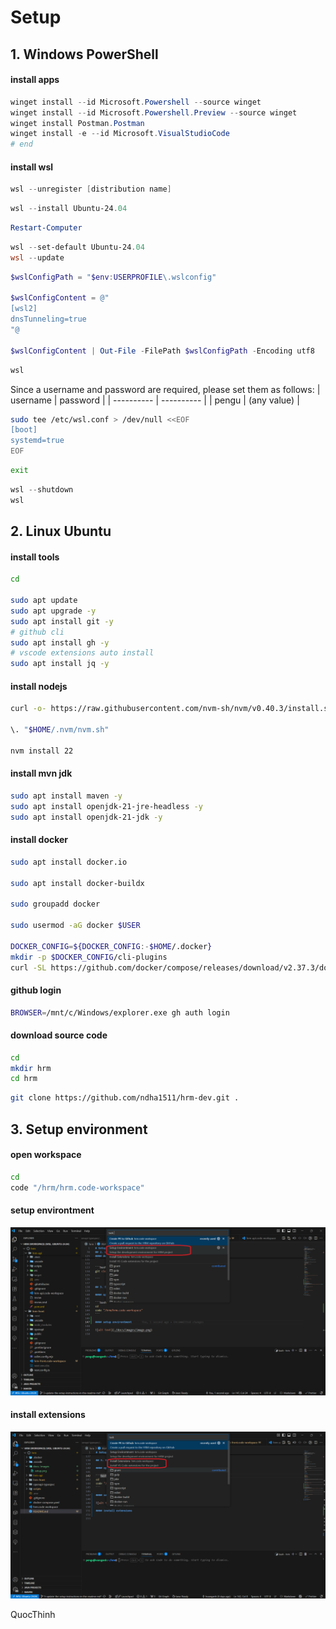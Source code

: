 # Setup

## 1. Windows PowerShell

#### install apps

```powershell
winget install --id Microsoft.Powershell --source winget
winget install --id Microsoft.Powershell.Preview --source winget
winget install Postman.Postman
winget install -e --id Microsoft.VisualStudioCode
# end
```

#### install wsl

```powershell
wsl --unregister [distribution name]
```

```powershell
wsl --install Ubuntu-24.04
```

```powershell
Restart-Computer
```

```powershell
wsl --set-default Ubuntu-24.04
wsl --update
```

```powershell
$wslConfigPath = "$env:USERPROFILE\.wslconfig"

$wslConfigContent = @"
[wsl2]
dnsTunneling=true
"@

$wslConfigContent | Out-File -FilePath $wslConfigPath -Encoding utf8
```

```powershell
wsl
```

Since a username and password are required, please set them as follows:
| username | password |
| ---------- | ---------- |
| pengu | (any value) |

```bash
sudo tee /etc/wsl.conf > /dev/null <<EOF
[boot]
systemd=true
EOF
```

```bash
exit
```

```powershell
wsl --shutdown
wsl
```

## 2. Linux Ubuntu

#### install tools

```bash
cd

sudo apt update
sudo apt upgrade -y
sudo apt install git -y
# github cli
sudo apt install gh -y
# vscode extensions auto install
sudo apt install jq -y
```

#### install nodejs

```bash
curl -o- https://raw.githubusercontent.com/nvm-sh/nvm/v0.40.3/install.sh | bash

\. "$HOME/.nvm/nvm.sh"

nvm install 22
```

#### install mvn jdk

```bash
sudo apt install maven -y
sudo apt install openjdk-21-jre-headless -y
sudo apt install openjdk-21-jdk -y
```

#### install docker

```bash
sudo apt install docker.io

sudo apt install docker-buildx

sudo groupadd docker

sudo usermod -aG docker $USER

DOCKER_CONFIG=${DOCKER_CONFIG:-$HOME/.docker}
mkdir -p $DOCKER_CONFIG/cli-plugins
curl -SL https://github.com/docker/compose/releases/download/v2.37.3/docker-compose-linux-x86_64 -o $DOCKER_CONFIG/cli-plugins/docker-compose
```

#### github login

```bash
BROWSER=/mnt/c/Windows/explorer.exe gh auth login
```

#### download source code

```bash
cd
mkdir hrm
cd hrm
```

```bash
git clone https://github.com/ndha1511/hrm-dev.git .

```

## 3. Setup environment

#### open workspace

```bash
cd
code "/hrm/hrm.code-workspace"
```

#### setup environtment

![alt text](./docs/images/setup.png)

#### install extensions

![alt text](./docs/images/install-extensions.png)

QuocThinh
